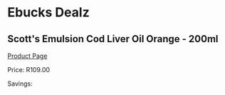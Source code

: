 
# Ebucks Dealz
## Scott's Emulsion Cod Liver Oil Orange - 200ml
[Product Page](https://www.ebucks.com/web/shop/productSelected.do?prodId=1186049358&catId=1133291653)

Price: R109.00

Savings: 


	